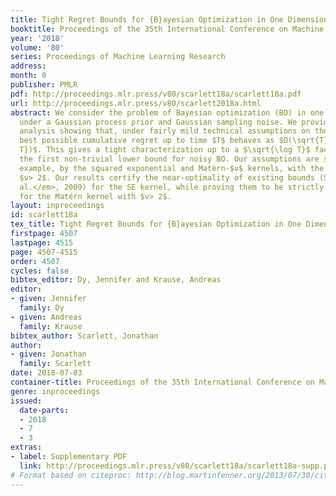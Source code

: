 ```yaml
---
title: Tight Regret Bounds for {B}ayesian Optimization in One Dimension
booktitle: Proceedings of the 35th International Conference on Machine Learning
year: '2018'
volume: '80'
series: Proceedings of Machine Learning Research
address: 
month: 0
publisher: PMLR
pdf: http://proceedings.mlr.press/v80/scarlett18a/scarlett18a.pdf
url: http://proceedings.mlr.press/v80/scarlett2018a.html
abstract: We consider the problem of Bayesian optimization (BO) in one dimension,
  under a Gaussian process prior and Gaussian sampling noise. We provide a theoretical
  analysis showing that, under fairly mild technical assumptions on the kernel, the
  best possible cumulative regret up to time $T$ behaves as $Ω(\sqrt{T})$ and $O(\sqrt{T\log
  T})$. This gives a tight characterization up to a $\sqrt{\log T}$ factor, and includes
  the first non-trivial lower bound for noisy BO. Our assumptions are satisfied, for
  example, by the squared exponential and Matérn-$ν$ kernels, with the latter requiring
  $ν> 2$. Our results certify the near-optimality of existing bounds (Srinivas <em>et
  al.</em>, 2009) for the SE kernel, while proving them to be strictly suboptimal
  for the Matérn kernel with $ν> 2$.
layout: inproceedings
id: scarlett18a
tex_title: Tight Regret Bounds for {B}ayesian Optimization in One Dimension
firstpage: 4507
lastpage: 4515
page: 4507-4515
order: 4507
cycles: false
bibtex_editor: Dy, Jennifer and Krause, Andreas
editor:
- given: Jennifer
  family: Dy
- given: Andreas
  family: Krause
bibtex_author: Scarlett, Jonathan
author:
- given: Jonathan
  family: Scarlett
date: 2018-07-03
container-title: Proceedings of the 35th International Conference on Machine Learning
genre: inproceedings
issued:
  date-parts:
  - 2018
  - 7
  - 3
extras:
- label: Supplementary PDF
  link: http://proceedings.mlr.press/v80/scarlett18a/scarlett18a-supp.pdf
# Format based on citeproc: http://blog.martinfenner.org/2013/07/30/citeproc-yaml-for-bibliographies/
---
```

